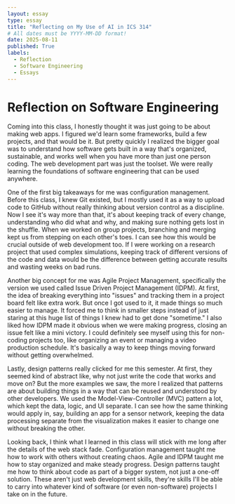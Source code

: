 ```yaml
---
layout: essay
type: essay
title: "Reflecting on My Use of AI in ICS 314"
# All dates must be YYYY-MM-DD format!
date: 2025-08-11
published: True
labels:
  - Reflection
  - Software Engineering
  - Essays
---
```

# Reflection on Software Engineering

  Coming into this class, I honestly thought it was just going to be about making web apps. I figured we'd learn some frameworks, build a few projects, and that would be it. But pretty quickly I realized the bigger goal was to understand how software gets built in a way that's organized, sustainable, and works well when you have more than just one person coding. The web development part was just the toolset. We were really learning the foundations of software engineering that can be used anywhere.

  One of the first big takeaways for me was configuration management. Before this class, I knew Git existed, but I mostly used it as a way to upload code to GitHub without really thinking about version control as a discipline. Now I see it's way more than that, it's about keeping track of every change, understanding who did what and why, and making sure nothing gets lost in the shuffle. When we worked on group projects, branching and merging kept us from stepping on each other's toes. I can see how this would be crucial outside of web development too. If I were working on a research project that used complex simulations, keeping track of different versions of the code and data would be the difference between getting accurate results and wasting weeks on bad runs.
  
  Another big concept for me was Agile Project Management, specifically the version we used called Issue Driven Project Management (IDPM). At first, the idea of breaking everything into "issues" and tracking them in a project board felt like extra work. But once I got used to it, it made things so much easier to manage. It forced me to think in smaller steps instead of just staring at this huge list of things I knew had to get done "sometime." I also liked how IDPM made it obvious when we were making progress, closing an issue felt like a mini victory. I could definitely see myself using this for non-coding projects too, like organizing an event or managing a video production schedule. It's basically a way to keep things moving forward without getting overwhelmed.
  
  Lastly, design patterns really clicked for me this semester. At first, they seemed kind of abstract like, why not just write the code that works and move on? But the more examples we saw, the more I realized that patterns are about building things in a way that can be reused and understood by other developers. We used the Model-View-Controller (MVC) pattern a lot, which kept the data, logic, and UI separate. I can see how the same thinking would apply in, say, building an app for a sensor network, keeping the data processing separate from the visualization makes it easier to change one without breaking the other.
  
  Looking back, I think what I learned in this class will stick with me long after the details of the web stack fade. Configuration management taught me how to work with others without creating chaos. Agile and IDPM taught me how to stay organized and make steady progress. Design patterns taught me how to think about code as part of a bigger system, not just a one-off solution. These aren't just web development skills, they're skills I'll be able to carry into whatever kind of software (or even non-software) projects I take on in the future.


